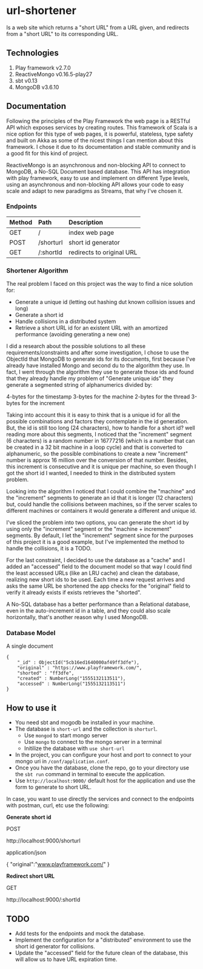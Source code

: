# url-shortener
Is a web site which returns a "short URL" from a URL given, and redirects from a "short URL" to its corresponding URL.

## Technologies
1. Play framework v2.7.0
2. ReactiveMongo v0.16.5-play27
3. sbt v0.13
4. MongoDB v3.6.10

## Documentation
Following the principles of the Play Framework the web page is a RESTful API which exposes
services by creating routes. This framework of Scala is a nice option for this type of web pages,
it is powerful, stateless, type safety and built on Akka as some of the nicest things I can mention about
this framework. I chose it due to its documentation and stable community and is a good fit for this kind of project.

ReactiveMongo is an asynchronous and non-blocking API to connect to MongoDB, a No-SQL Document based database.
This API has integration with play framework, easy to use and implement on different Type levels, using an asynchronous
and non-blocking API allows your code to easy scale and adapt to new paradigms as Streams, that why I've chosen it.

### Endpoints
| Method   | Path          | Description               |
| -------- |:------------- | :------------------------ |
| GET      | /             | index web page            |
| POST     | /shorturl     | short id generator        |
| GET      | /:shortId     | redirects to original URL |

### Shortener Algorithm
The real problem I faced on this project was the way to find a nice solution for:
- Generate a unique id (letting out hashing dut known collision issues and long)
- Generate a short id
- Handle collisions in a distributed system
- Retrieve a short URL id for an existent URL with an amortized performance (avoiding generating a new one)

I did a research about the possible solutions to all these requirements/constraints and after some investigation, I chose
to use the ObjectId that MongoDB to generate ids for its documents, first because I've already have installed Mongo and second
du to the algorithm they use. In fact, I went through the algorithm they use to generate those ids and found that
they already handle my problem of "Generate unique ids" they generate a segmented string of alphanumerics divided by:

4-bytes for the timestamp
3-bytes for the machine
2-bytes for the thread
3-bytes for the increment

Taking into account this it is easy to think that is a unique id for all the possible combinations and factors they contemplate
in the id generation. But, the id is still too long (24 characters), how to handle for a short id? well reading more about
this segments, I noticed that the "increment" segment (6 characters) is a random number in 16777216 (which is a number that can be created
in a 32 bit machine in a loop cycle) and that is converted to alphanumeric, so the possible combinations to create a new
"increment" number is approx 16 million over the conversion of that number. Besides, this increment is consecutive and it is
unique per machine, so even though I got the short id I wanted, I needed to think in the distributed system problem.

Looking into the algorithm I noticed that I could combine the "machine" and the "increment" segments to generate an id
that it is longer (12 characters) but, could handle the collisions between machines, so if the server scales to different
machines or containers it would generate a different and unique id.

I've sliced the problem into two options, you can generate the short id by using only the "increment" segment or the
"machine + increment" segments. By default, I let the "increment" segment since for the purposes of this project it is
a good example, but I've implemented the method to handle the collisions, it is a TODO.

For the last constraint, I decided to use the database as a "cache" and I added an "accessed" field to the document model
so that way I could find the least accessed URLs (like an LRU cache) and clean the database, realizing new short ids to
be used. Each time a new request arrives and asks the same URL be shortened the app checks for the "original" field to
verify it already exists if exists retrieves the "shorted".

A No-SQL database has a better performance than a Relational database, even in the auto-increment id in a table, and they
could also scale horizontally, that's another reason why I used MongoDB.

### Database Model
A single document
```
{
    "_id" : ObjectId("5cb16ed1640000af49ff3dfe"),
 	"original" : "https://www.playframework.com/",
 	"shorted" : "ff3dfe",
 	"created" : NumberLong("1555132113511"),
 	"accessed" : NumberLong("1555132113511")
}
```

## How to use it
- You need sbt and mogodb be installed in your machine.
- The database is ```short-url``` and the collection is ```shorturl```.
  - Use ```mongod``` to start mongo server
  - Use ```mongo``` to connect to the mongo server in a terminal
  - Initilize the database with ```use short-url```
- In the project, you can configure your host and port to connect to your mongo
uri in ```/conf/application.conf```.
- Once you have the database, clone the repo, go to your directory use the ```sbt run```
command in terminal to execute the application.
- Use ```http://localhost:9000/``` default host for the application and use the form to
generate to short URL.

In case, you want to use directly the services and connect to the endpoints with postman, curl, etc use the following:

**Generate short id**

POST

http://localhost:9000/shorturl

application/json

{
  "original":"www.playframework.com/"
}


**Redirect short URL**

GET

http://localhost:9000/:shortId

## TODO
- Add tests for the endpoints and mock the database.
- Implement the configuration for a "distributed" environment to
use the short id generator for collisions.
- Update the "accessed" field for the future clean of the database, this will allow us to have URL expiration time.


